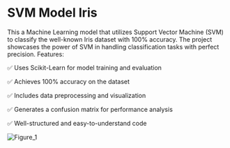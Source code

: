 # SVM Model Iris
This a Machine Learning model that utilizes Support Vector Machine (SVM) to classify the well-known Iris dataset with 100% accuracy. The project showcases the power of SVM in handling classification tasks with perfect precision.
Features:

✅ Uses Scikit-Learn for model training and evaluation

✅ Achieves 100% accuracy on the dataset

✅ Includes data preprocessing and visualization

✅ Generates a confusion matrix for performance analysis

✅ Well-structured and easy-to-understand code

![Figure_1](https://github.com/user-attachments/assets/4829cba7-c798-41d3-9e6e-846229169eda)
